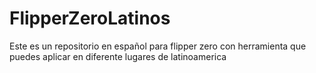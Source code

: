 # FlipperZeroLatinos
Este es un repositorio en español para flipper zero con herramienta que puedes aplicar en diferente lugares de latinoamerica 
